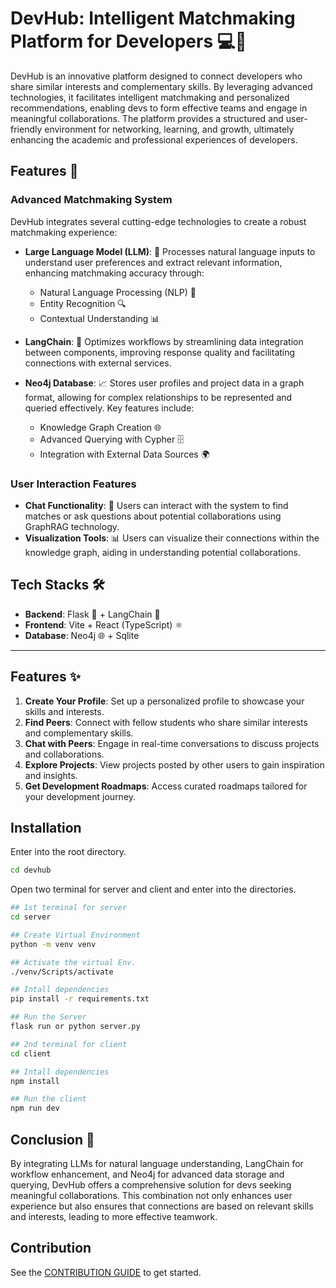 # DevHub: Intelligent Matchmaking Platform for Developers 💻🤝

DevHub is an innovative platform designed to connect developers who share similar interests and complementary skills. By leveraging advanced technologies, it facilitates intelligent matchmaking and personalized recommendations, enabling devs to form effective teams and engage in meaningful collaborations. The platform provides a structured and user-friendly environment for networking, learning, and growth, ultimately enhancing the academic and professional experiences of developers.

## Features 🌟

### Advanced Matchmaking System
DevHub integrates several cutting-edge technologies to create a robust matchmaking experience:

- **Large Language Model (LLM)**: 🧠 Processes natural language inputs to understand user preferences and extract relevant information, enhancing matchmaking accuracy through:
  - Natural Language Processing (NLP) 💬
  - Entity Recognition 🔍
  - Contextual Understanding 📊

- **LangChain**: 🔗 Optimizes workflows by streamlining data integration between components, improving response quality and facilitating connections with external services.

- **Neo4j Database**: 📈 Stores user profiles and project data in a graph format, allowing for complex relationships to be represented and queried effectively. Key features include:
  - Knowledge Graph Creation 🌐
  - Advanced Querying with Cypher 🗄️
  - Integration with External Data Sources 🌍

### User Interaction Features
- **Chat Functionality**: 💬 Users can interact with the system to find matches or ask questions about potential collaborations using GraphRAG technology.
- **Visualization Tools**: 📊 Users can visualize their connections within the knowledge graph, aiding in understanding potential collaborations.

## Tech Stacks 🛠️

- **Backend**: Flask 🐍 + LangChain 🔗  
- **Frontend**: Vite + React (TypeScript) ⚛️  
- **Database**: Neo4j 🌐  + Sqlite 

---

## Features ✨

1. **Create Your Profile**: Set up a personalized profile to showcase your skills and interests.  
2. **Find Peers**: Connect with fellow students who share similar interests and complementary skills.  
3. **Chat with Peers**: Engage in real-time conversations to discuss projects and collaborations.  
4. **Explore Projects**: View projects posted by other users to gain inspiration and insights.  
5. **Get Development Roadmaps**: Access curated roadmaps tailored for your development journey.  

## Installation 

Enter into the root directory.
```bash
cd devhub
```
Open two terminal for server and client and enter into the directories.
```bash
## 1st terminal for server
cd server

## Create Virtual Environment
python -m venv venv

## Activate the virtual Env.
./venv/Scripts/activate

## Intall dependencies
pip install -r requirements.txt

## Run the Server
flask run or python server.py
```
```bash
## 2nd terminal for client
cd client

## Intall dependencies
npm install

## Run the client
npm run dev
```

## Conclusion 🎉
By integrating LLMs for natural language understanding, LangChain for workflow enhancement, and Neo4j for advanced data storage and querying, DevHub offers a comprehensive solution for devs seeking meaningful collaborations. This combination not only enhances user experience but also ensures that connections are based on relevant skills and interests, leading to more effective teamwork.

## Contribution

See the [CONTRIBUTION GUIDE](https://github.com/devhub-ai/devhub/blob/main/.github/CONTRIBUTING.md) to get started.
